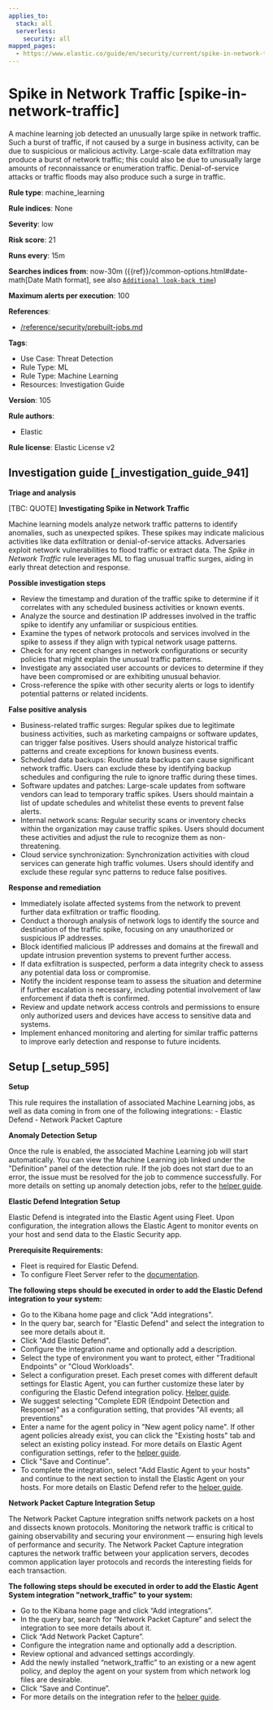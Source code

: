 ```yaml
---
applies_to:
  stack: all
  serverless:
    security: all
mapped_pages:
  - https://www.elastic.co/guide/en/security/current/spike-in-network-traffic.html
---
```


# Spike in Network Traffic [spike-in-network-traffic]

A machine learning job detected an unusually large spike in network traffic. Such a burst of traffic, if not caused by a surge in business activity, can be due to suspicious or malicious activity. Large-scale data exfiltration may produce a burst of network traffic; this could also be due to unusually large amounts of reconnaissance or enumeration traffic. Denial-of-service attacks or traffic floods may also produce such a surge in traffic.

**Rule type**: machine_learning

**Rule indices**: None

**Severity**: low

**Risk score**: 21

**Runs every**: 15m

**Searches indices from**: now-30m ({{ref}}/common-options.html#date-math[Date Math format], see also [`Additional look-back time`](docs-content://solutions/security/detect-and-alert/create-detection-rule.md#rule-schedule))

**Maximum alerts per execution**: 100

**References**:

* [/reference/security/prebuilt-jobs.md](/reference/prebuilt-jobs.md)

**Tags**:

* Use Case: Threat Detection
* Rule Type: ML
* Rule Type: Machine Learning
* Resources: Investigation Guide

**Version**: 105

**Rule authors**:

* Elastic

**Rule license**: Elastic License v2

## Investigation guide [_investigation_guide_941]

**Triage and analysis**

[TBC: QUOTE]
**Investigating Spike in Network Traffic**

Machine learning models analyze network traffic patterns to identify anomalies, such as unexpected spikes. These spikes may indicate malicious activities like data exfiltration or denial-of-service attacks. Adversaries exploit network vulnerabilities to flood traffic or extract data. The *Spike in Network Traffic* rule leverages ML to flag unusual traffic surges, aiding in early threat detection and response.

**Possible investigation steps**

* Review the timestamp and duration of the traffic spike to determine if it correlates with any scheduled business activities or known events.
* Analyze the source and destination IP addresses involved in the traffic spike to identify any unfamiliar or suspicious entities.
* Examine the types of network protocols and services involved in the spike to assess if they align with typical network usage patterns.
* Check for any recent changes in network configurations or security policies that might explain the unusual traffic patterns.
* Investigate any associated user accounts or devices to determine if they have been compromised or are exhibiting unusual behavior.
* Cross-reference the spike with other security alerts or logs to identify potential patterns or related incidents.

**False positive analysis**

* Business-related traffic surges: Regular spikes due to legitimate business activities, such as marketing campaigns or software updates, can trigger false positives. Users should analyze historical traffic patterns and create exceptions for known business events.
* Scheduled data backups: Routine data backups can cause significant network traffic. Users can exclude these by identifying backup schedules and configuring the rule to ignore traffic during these times.
* Software updates and patches: Large-scale updates from software vendors can lead to temporary traffic spikes. Users should maintain a list of update schedules and whitelist these events to prevent false alerts.
* Internal network scans: Regular security scans or inventory checks within the organization may cause traffic spikes. Users should document these activities and adjust the rule to recognize them as non-threatening.
* Cloud service synchronization: Synchronization activities with cloud services can generate high traffic volumes. Users should identify and exclude these regular sync patterns to reduce false positives.

**Response and remediation**

* Immediately isolate affected systems from the network to prevent further data exfiltration or traffic flooding.
* Conduct a thorough analysis of network logs to identify the source and destination of the traffic spike, focusing on any unauthorized or suspicious IP addresses.
* Block identified malicious IP addresses and domains at the firewall and update intrusion prevention systems to prevent further access.
* If data exfiltration is suspected, perform a data integrity check to assess any potential data loss or compromise.
* Notify the incident response team to assess the situation and determine if further escalation is necessary, including potential involvement of law enforcement if data theft is confirmed.
* Review and update network access controls and permissions to ensure only authorized users and devices have access to sensitive data and systems.
* Implement enhanced monitoring and alerting for similar traffic patterns to improve early detection and response to future incidents.


## Setup [_setup_595]

**Setup**

This rule requires the installation of associated Machine Learning jobs, as well as data coming in from one of the following integrations: - Elastic Defend - Network Packet Capture

**Anomaly Detection Setup**

Once the rule is enabled, the associated Machine Learning job will start automatically. You can view the Machine Learning job linked under the "Definition" panel of the detection rule. If the job does not start due to an error, the issue must be resolved for the job to commence successfully. For more details on setting up anomaly detection jobs, refer to the [helper guide](docs-content://explore-analyze/machine-learning/anomaly-detection.md).

**Elastic Defend Integration Setup**

Elastic Defend is integrated into the Elastic Agent using Fleet. Upon configuration, the integration allows the Elastic Agent to monitor events on your host and send data to the Elastic Security app.

**Prerequisite Requirements:**

* Fleet is required for Elastic Defend.
* To configure Fleet Server refer to the [documentation](docs-content://reference/ingestion-tools/fleet/fleet-server.md).

**The following steps should be executed in order to add the Elastic Defend integration to your system:**

* Go to the Kibana home page and click "Add integrations".
* In the query bar, search for "Elastic Defend" and select the integration to see more details about it.
* Click "Add Elastic Defend".
* Configure the integration name and optionally add a description.
* Select the type of environment you want to protect, either "Traditional Endpoints" or "Cloud Workloads".
* Select a configuration preset. Each preset comes with different default settings for Elastic Agent, you can further customize these later by configuring the Elastic Defend integration policy. [Helper guide](docs-content://solutions/security/configure-elastic-defend/configure-an-integration-policy-for-elastic-defend.md).
* We suggest selecting "Complete EDR (Endpoint Detection and Response)" as a configuration setting, that provides "All events; all preventions"
* Enter a name for the agent policy in "New agent policy name". If other agent policies already exist, you can click the "Existing hosts" tab and select an existing policy instead. For more details on Elastic Agent configuration settings, refer to the [helper guide](docs-content://reference/ingestion-tools/fleet/agent-policy.md).
* Click "Save and Continue".
* To complete the integration, select "Add Elastic Agent to your hosts" and continue to the next section to install the Elastic Agent on your hosts. For more details on Elastic Defend refer to the [helper guide](docs-content://solutions/security/configure-elastic-defend/install-elastic-defend.md).

**Network Packet Capture Integration Setup**

The Network Packet Capture integration sniffs network packets on a host and dissects known protocols. Monitoring the network traffic is critical to gaining observability and securing your environment — ensuring high levels of performance and security. The Network Packet Capture integration captures the network traffic between your application servers, decodes common application layer protocols and records the interesting fields for each transaction.

**The following steps should be executed in order to add the Elastic Agent System integration "network_traffic" to your system:**

* Go to the Kibana home page and click “Add integrations”.
* In the query bar, search for “Network Packet Capture” and select the integration to see more details about it.
* Click “Add Network Packet Capture”.
* Configure the integration name and optionally add a description.
* Review optional and advanced settings accordingly.
* Add the newly installed “network_traffic” to an existing or a new agent policy, and deploy the agent on your system from which network log files are desirable.
* Click “Save and Continue”.
* For more details on the integration refer to the [helper guide](https://docs.elastic.co/integrations/network_traffic).


